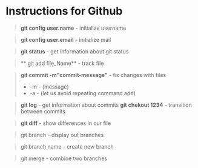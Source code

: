 # Instructions for Github

>**git config user.name** - initialize username

>**git config user.email** - initialize mail

>**git status** - get information about git status

>** git add file_Name** - track file

>**git commit -m"commit-message"** - fix changes with files
> - -m - (message)
> - -a - (let us avoid repeating command add)

>**git log** - get information about commits
>**git chekout 1234** - transition between commits

>**git diff** - show differences in our file

> git branch - display out branches

 > git branch name - create new branch

 > git merge - combine two branches


